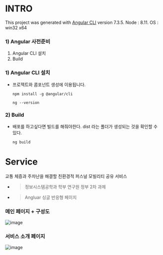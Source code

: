 # INTRO
 
This project was generated with [Angular CLI](https://github.com/angular/angular-cli) version 7.3.5.
Node : 8.11.
OS : win32 x64

### 1) Angular 사전준비
  1. Angular CLI 설치
  2. Build

### 1) Angular CLI 설치
- 프로젝트와 콤포넌트 생성에 이용됩니다.

	```
	npm install -g @angular/cli
	```
	```
	ng --version
	```
	

### 2) Build
- 배포를 하고싶다면 빌드를 해줘야한다. dist 라는 폴더가 생성되는 것을 확인할 수 있다.

	```
	ng build
  ```

# Service
교통 체증과 주차난을 해결할 친환경적 퍼스널 모빌리티 공유 서비스 
- > 정보시스템공학과 학부 연구원 정부 2차 과제   
- > Angluar 싱글 반응형 페이지

### 메인 페이지 + 구성도 

![image](https://user-images.githubusercontent.com/43161245/76686597-febdcf80-665f-11ea-9b44-2c53259fb354.png)

### 서비스 소개 페이지 

![image](https://user-images.githubusercontent.com/43161245/76686638-4a707900-6660-11ea-945f-d699f06320d2.png)
